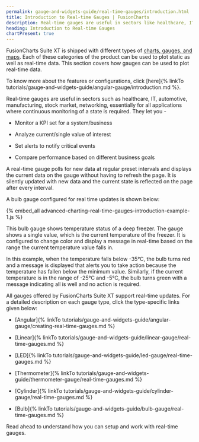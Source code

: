 ```yaml
---
permalink: gauge-and-widgets-guide/real-time-gauges/introduction.html
title: Introduction to Real-time Gauges | FusionCharts
description: Real-time gauges are useful in sectors like healthcare, IT, automotive, networking, for applications where continuous monitoring of a state is required.
heading: Introduction to Real-time Gauges
chartPresent: true
---
```


FusionCharts Suite XT is shipped with different types of [charts, gauges, and maps](http://www.fusioncharts.com/charts/). Each of these categories of the product can be used to plot static as well as real-time data. This section covers how gauges can be used to plot real-time data.

<p class='text-info'>
To know more about the features or configurations, click [here]{% linkTo tutorials/gauge-and-widgets-guide/angular-gauge/introduction.md %}.
</p>

Real-time gauges are useful in sectors such as healthcare, IT, automotive, manufacturing, stock market, networking, essentially for all applications where continuous monitoring of a state is required. They let you -

* Monitor a KPI set for a system/business

* Analyze current/single value of interest

* Set alerts to notify critical events

* Compare performance based on different business goals

A real-time gauge polls for new data at regular preset intervals and displays the current data on the gauge without having to refresh the page. It is silently updated with new data and the current state is reflected on the page after every interval.

A bulb gauge configured for real time updates is shown below:

{% embed_all advanced-charting-real-time-gauges-introduction-example-1.js %}

This bulb gauge shows temperature status of a deep freezer. The gauge shows a single value, which is the current temperature of the freezer. It is configured to change color and display a message in real-time based on the range the current temperature value falls in.

In this example, when the temperature falls below -35°C, the bulb turns red and a message is displayed that alerts you to take action because the temperature has fallen below the minimum value. Similarly, if the current temperature is in the range of -25°C and -5°C, the bulb turns green with a message indicating all is well and no action is required.

All gauges offered by FusionCharts Suite XT support real-time updates. For a detailed description on each gauge type, click the type-specific links given below:

* [Angular]{% linkTo tutorials/gauge-and-widgets-guide/angular-gauge/creating-real-time-gauges.md %}

* [Linear]{% linkTo tutorials/gauge-and-widgets-guide/linear-gauge/real-time-gauges.md %}

* [LED]{% linkTo tutorials/gauge-and-widgets-guide/led-gauge/real-time-gauges.md %}

* [Thermometer]{% linkTo tutorials/gauge-and-widgets-guide/thermometer-gauge/real-time-gauges.md %}

* [Cylinder]{% linkTo tutorials/gauge-and-widgets-guide/cylinder-gauge/real-time-gauges.md %}

* [Bulb]{% linkTo tutorials/gauge-and-widgets-guide/bulb-gauge/real-time-gauges.md %}

Read ahead to understand how you can setup and work with real-time gauges.
